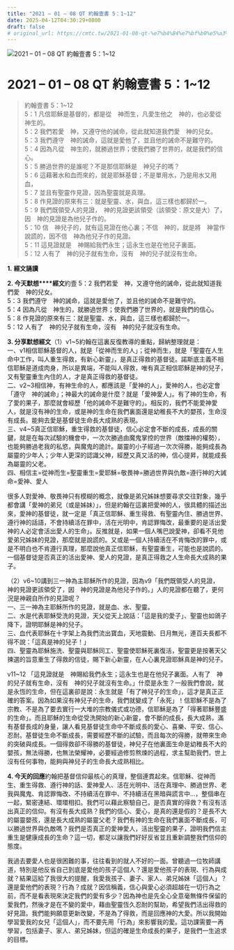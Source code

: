 ```yaml
---
title: "2021 – 01 – 08 QT 約翰壹書 5：1~12"
date: 2025-04-12T04:30:29+0800
draft: false
# original_url: https://cmtc.tw/2021-01-08-qt-%e7%b4%84%e7%bf%b0%e5%a3%b9%e6%9b%b8-5%ef%bc%9a112
---
```


![2021 – 01 – 08 QT 約翰壹書 5：1~12](/images/qt.jpg   "2021 – 01 – 08 QT 約翰壹書 5：1~12")

# 2021 – 01 – 08 QT 約翰壹書 5：1~12

> 約翰壹書 5：1~12  
> 5：1 凡信耶穌是基督的，都是從　神而生，凡愛生他之　神的，也必愛從　神生的。  
> 5：2 我們若愛　神，又遵守他的誡命，從此就知道我們愛　神的兒女。  
> 5：3 我們遵守　神的誡命，這就是愛他了，並且他的誡命不是難守的。  
> 5：4 因為凡從　神生的，就勝過世界；使我們勝了世界的，就是我們的信心。  
> 5：5 勝過世界的是誰呢？不是那信耶穌是　神兒子的嗎？  
> 5：6 這藉著水和血而來的，就是耶穌基督；不是單用水，乃是用水又用血，  
> 5：7 並且有聖靈作見證，因為聖靈就是真理。  
> 5：8 作見證的原來有三：就是聖靈、水，與血，這三樣也都歸於一。  
> 5：9 我們既領受人的見證，　神的見證更該領受（該領受：原文是大）了，因　神的見證是為他兒子作的。  
> 5：10 信　神兒子的，就有這見證在他心裏；不信　神的，就是將　神當作說謊的，因不信　神為他兒子作的見證。  
> 5：11 這見證就是　神賜給我們永生；這永生也是在他兒子裏面。  
> 5：12 人有了　神的兒子就有生命，沒有　神的兒子就沒有生命。

**1.** **經文誦讀**

**2. 今天默想****經文**約壹 5：2 我們若愛　神，又遵守他的誡命，從此就知道我們愛　神的兒女。  
5：3 我們遵守　神的誡命，這就是愛他了，並且他的誡命不是難守的。  
5：4 因為凡從　神生的，就勝過世界；使我們勝了世界的，就是我們的信心。  
5：8 作見證的原來有三：就是聖靈、水，與血，這三樣也都歸於一。  
5：12 人有了　神的兒子就有生命，沒有　神的兒子就沒有生命。

**3. 分享默想經文**（1）v1~5約翰在這裏反復教導的重點，歸納整理就是：  
一、v1相信耶穌基督的人，就是「從神而生的人」；從神而生，就是「聖靈在人生命中工作，叫人重生得救，有新心新靈」，是真正得救的基督徒。諾斯底主義不相信耶穌是道成肉身，所以是異端，不能叫人得救，唯有真正相信耶穌是神的兒子，又有聖靈重生內住的人，才是真正得救的基督徒。  
二、v2~3相信神，有神生命的人，都應該是「愛神的人」，愛神的人，也必定會「遵守　神的誡命」；神最大的誡命是什麼？就是「愛神愛人」。有了神的生命，有了愛的果子，那麼就會經歷「他的誡命不是難守的」。相反的，我們不能愛神愛人，就是沒有神的生命，或是神的生命在我們裏面還是幼稚長不大的嬰孩，生命沒有成長。能夠去愛是基督徒生命長大成熟的表現。  
三、v4~5真正信耶穌，重生得救的基督徒，信心必定會不斷的成長，成長的關鍵，就是在每次試驗的機會中，一次次勝過由魔鬼掌控的世界（敵擋神的權勢），也能夠勝過老我的私慾，與魔鬼的詭計。屬靈的小子經過一次次得勝，能夠成長為屬靈的少年人；少年人更深的認識父神，經歷又真又活的神，信心提昇，就能成長為屬靈的父老。  
四、相信主=從神而生=聖靈重生=愛耶穌=敬畏神=勝過世界與仇敵=遵行神的大誡命=愛神、愛人

很多人對愛神、敬畏神只有模糊的概念，就像是弟兄姊妹想要尋求交往對象，幾乎都會講「愛神的弟兄（或是姊妹）」，但是約翰在這裏把愛神的人，很具體的描述出來，愛神的基督徒，就一定是「真正信耶穌、重生得救、有聖靈內住、勝過世界、遵行神的話語，不會持續活在罪中，活在光明中，肯認罪悔改，最重要的是活出愛神的人必定會活出愛人的生命」。反推就是，如果一個人嘴巴說愛神，卻看不見他愛弟兄姊妹的見證，那麼就是說謊的。又或是一個人持續活在不肯悔改的罪中，或是不明白也不肯遵行真理，那麼說他真正信耶穌，有聖靈重生，可能也是說謊的。一個基督徒是否真正的活出愛神、愛人的見證，是真正得救之人生命長大成熟的果子。

（2）v6~10講到三一神為主耶穌所作的見證，因為v9「我們既領受人的見證，　神的見證更該領受了，因　神的見證是為他兒子作的。」人的見證都在聽了，更何況是神親自所作的見證呢？  
一、三一神為主耶穌所作的見證，就是血、水、聖靈。  
二、水是代表耶穌受洗的見證，天父從天上說話：「這是我的愛子」、聖靈也如鴿子降下，證明耶穌是神的兒子。  
三、血代表耶穌在十字架上為我們流出寶血，天地震動、日月無光，連百夫長都不得不說：「這真是神的兒子！」  
四、聖靈為耶穌施洗、聖靈與耶穌同工、聖靈使耶穌死裏復活，聖靈更是按著天父揀選的旨意重生了得救的信徒，賜下新心新靈，在人心裏見證耶穌真是神的兒子。

v11~12 「這見證就是　神賜給我們永生；這永生也是在他兒子裏面。人有了　神的兒子就有生命，沒有　神的兒子就沒有生命。」什麼是永生？一般我們會說，就是永恆的生命，但在這裏卻是說：永生就是「有了神兒子的生命」，這才是真正正確的答案。因為如果沒有神兒子的生命，我們就變成了「永死」！信耶穌不是為了宗教、不是為了要去實行一大堆的宗教儀式或功德，信耶穌是為了「得著耶穌豐盛的生命」。而且耶穌的生命從受洗開始的新心新靈，會不斷的成長，長大成熟，滿有基督長成的身量，讓人看見基督徒生命中不斷成長的愛心、喜樂、平安、信心、忍耐。基督徒生命不斷成長，需要經歷不斷的試驗，而且每次的得勝，就帶來生命的突破與成長。一個得救卻不得勝的基督徒，神兒子在他裏面生命是幼稚長不大的嬰孩，無法得勝，也無法榮耀神，必要經過修剪熬煉的過程，求主幫助我們，世上沒有任何事物，能夠與神兒子的生命長大成熟相比。

**4. 今天的回應**約翰把基督信仰最核心的真理，整個連貫起來。信耶穌、從神而生、重生得救、遵行神的話、愛神愛人、活在光明中、活在真理中、勝過世界、老我與魔鬼、肯認罪悔改、不持續活在罪中、不持續活在黑暗與謊言中…，整個串在一起，緊密連結、環環相扣。我們可以藉此察驗自己，是否真實的得救？有沒有活出真正的信仰。有沒有長大成熟？我們的信心、愛心，是真的還是假的？是長不大的屬靈嬰孩，還是長大成熟的屬靈父老？我們有神的生命在我們裏面不斷成長，可以勝過世界與仇敵嗎？我們是否真正的愛神愛人，活出聖靈的果子，證明我們信主重生是健康成長的生命？這一切，都足以讓我們好好反省並且重新調整我們信仰的態度。

我過去要愛人也是很困難的事，往往看到的就人不好的一面。曾聽過一位牧師講道，特別是他反省自己到底是愛他的孩子這個人？還是愛他孩子的表現、行為與成就？結果這給了我很大的提醒，我愛我孩子、妻子、家人、弟兄姊妹「這個人」？還是愛他們的表現？行為？成就？因信稱義，信心與愛心必須超越在一切行為之前，而不是看表現來決定我們的愛有多少？因為神也是先全心全意毫無條件保留的愛我們，然後才是在不變的愛中，藉由聖靈恆久忍耐的幫助，希望我們活出得救的好見證。我們能夠願意更新改變，不是為了得救，而是回應神的大愛。所以我開始學習愛我的女兒「這個人」，而不要先用「行為」來影響我的愛。這功課需要一再學習，包括妻子、家人、弟兄姊妹，但這的確是生命成長的果子，是我們一生追求的目標。